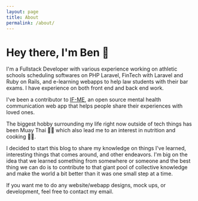 ```yaml
---
layout: page
title: About
permalink: /about/
---
```


# Hey there, I'm Ben 👋

I'm a Fullstack Developer with various experience working on athletic schools scheduling softwares on PHP Laravel, FinTech with Laravel and Ruby on Rails, and e-learning webapps to help law students with their bar exams. I have experience on both front end and back end work.

I've been a contributor to [IF-ME](https://github.com/ifmeorg/ifme), an open source mental health communication web app that helps people share their experiences with loved ones.

The biggest hobby surrounding my life right now outside of tech things has been Muay Thai 🥊🦵 which also lead me to an interest in nutrition and cooking 👨‍🍳.

I decided to start this blog to share my knowledge on things I've learned, interesting things that comes around, and other endeavors. I'm big on the idea that we learned something from somewhere or someone and the best thing we can do is to contribute to that giant pool of collective knowledge and make the world a bit better than it was one small step at a time.

If you want me to do any website/webapp designs, mock ups, or development, feel free to contact my email.
